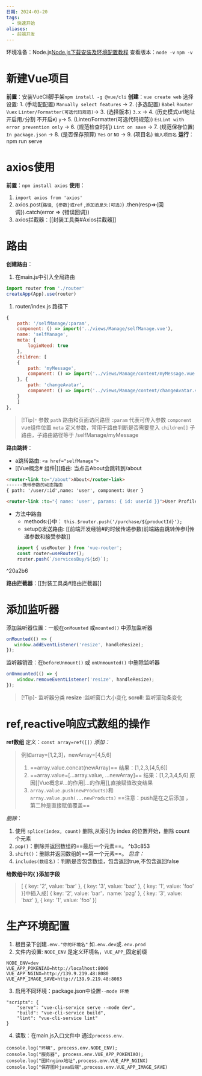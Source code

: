 ```yaml
---
日期: 2024-03-20
tags:
  - 快速开始
aliases:
  - 前端开发
---
```

环境准备：Node.js[Node.js下载安装及环境配置教程](https://blog.csdn.net/WHF__/article/details/129362462)
查看版本：`node -v` `npm -v`

# 新建Vue项目
**前置**：安装VueCli脚手架`npm install -g @vue/cli` 
**创建**：`vue create web`
选择设置:
	1. (手动配配置) `Manually select features` ->
	2. (多选配置) `Babel` `Router` `Vuex` `Linter/Formatter(可选代码规范)`->
	3. (选择版本) `3.x` ->
	4. (历史模式url地址开启用`/`分割 不开启`#`) `y`->
	5. (Linter/Formatter(可选代码规范)) `EsLint with error prevention only` ->
	6. (规范检查时机) `Lint on save` ->
	7. (规范保存位置) `In package.json` ->
	8. (是否保存预算) `Yes` or `NO` ->
	9. (项目名) `输入项目名` 
**运行**：npm run serve
# axios使用
**前置**：`npm install axios`
**使用**：
1. `import axios from 'axios'`
2. axios.post(`路径`,` {参数}或ref` ,`添加消息头(可选)`) .then(resp=>{回调}).catch(error => {错误回调})
3. axios拦截器：[[封装工具类#Axios拦截器]]

# 路由
**创建路由**：
1. 在main.js中引入全局路由
```js
import router from './router'
createApp(App).use(router)
```
1. router/index.js 路径下
```js fold:设置路由路径
{  
	path: '/selfManage/:param',  
	component: () => import('../views/Manage/selfManage.vue'),  
	name: 'selfManage',
	meta: {  
		loginNeed: true  
	},  
	children: [
	{  
		path: 'myMessage',  
		component: () => import('../views/Manage/content/myMessage.vue'),  
	}, {  
		path: 'changeAvatar',  
		component: () => import('../views/Manage/content/changeAvatar.vue')  
	}  
	]
},
```

> [!Tip]- 参数
> `path` 路由和页面访问路径 `:param` 代表可传入参数
> `component` vue组件位置
> `meta` 定义参数，常用于路由判断是否需要登入
> `children[]` 子路由，子路由路径等于 /selfManage/myMessage

**路由跳转**：
- a跳转路由: `<a href="selfManage">`
- [[Vue概念#<router-view > 组件|<router-link>]]路由: 当点击About会跳转到/about
```html fold:代码示例
<router-link to="/about">About</router-link>
------携带参数的动态路由
{ path: '/user/:id',name: 'user', component: User }

<router-link :to="{ name: 'user', params: { id: userId }}">User Profile</router-link>
```
- 方法中路由
	- methods:{}中： `this.$router.push('/purchase/${productId}');` 
	- setup()发送路由: [[前端开发经验#<router-view >的时候传递参数(前端路由跳转传参)|传递参数和接受参数]]
```js
	import { useRouter } from 'vue-router';
	const router=useRouter();
	router.push(`/servicesBuy/${id}`);
```
^20a2b6

**路由拦截器**：[[封装工具类#路由拦截器]]


# 添加监听器
 添加监听器位置：一般在`onMounted` 或`mounted()` 中添加监听器
 ```js
onMounted(() => {  
	window.addEventListener('resize', handleResize);  
});
 ```
 监听器销毁：在`beforeUnmount()` 或 `onUnmounted()` 中删除监听器
```js
onUnmounted(() => {  
	window.removeEventListener('resize', handleResize);  
});
```

> [!Tip]- 监听器分类
> **resize** :监听窗口大小变化
> **scroll**: 监听滚动条变化

# ref,reactive响应式数组的操作
**ref数组**
	定义：`const array=ref([])` 
*添加：*
>例如array=\[1,2,3\]，newArray=\[4,5,6\]
>1. ==array.value.concat(newArray)== 结果：\[1,2,3,\[4,5,6\]\]
>2. ==array.value=\[...array.value, ...newArray\]== 结果：\[1,2,3,4,5,6\] 原因[[Vue概念#...的作用|...的作用]],直接赋值改变结果
>3. `array.value.push(newProducts)`和`array.value.push(...newProducts)`
>==注意：push是在之后添加 ，第二种是直接赋值覆盖==

*删除*：
1. 使用 `splice(index, count)` 删除,从索引为 index 的位置开始，删除 count 个元素
2. `pop()`：删除并返回数组的==最后一个元素==。 ^b3c853
3.  `shift()`：删除并返回数组的==第一个元素==。
*包含：*
1. `includes(数组名)`：判断是否包含数组，包含返回true,不包含返回false

**给数组中的{ }添加字段**
>[ { key: '2', value: 'bar' }, { key: '3', value: 'baz' }, { key: '1', value: 'foo' }]中插入成[ { key: '2', value: 'bar'，name: 'pzg' }, { key: '3', value: 'baz' }, { key: '1', value: 'foo' }]


# 生产环境配置
1. 根目录下创建`.env."你的环境名"` 如`.env.dev`或`.env.prod`
2. 文件内设置: `NODE_ENV` 是定义环境名，`VUE_APP_`固定前缀
```
NODE_ENV=dev  
VUE_APP_POKENIAO=http://localhost:8000  
VUE_APP_NGINX=http://139.9.219.48:8080  
VUE_APP_IMAGE_SAVE=http://139.9.219.48:8083
```
3. 启用不同环境：package.json中设置`--mode 环境`
```
"scripts": {
	"serve": "vue-cli-service serve --mode dev",
	"build": "vue-cli-service build",
	"lint": "vue-cli-service lint"
}
```
4. 读取：在main.js入口文件中 通过`process.env.`
```
console.log("环境", process.env.NODE_ENV);  
console.log("服务器", process.env.VUE_APP_POKENIAO);  
console.log("图片nginx地址",process.env.VUE_APP_NGINX)  
console.log("保存图片java后端",process.env.VUE_APP_IMAGE_SAVE)
```